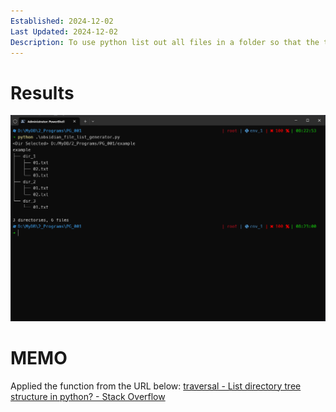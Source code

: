 ```yaml
---
Established: 2024-12-02
Last Updated: 2024-12-02
Description: To use python list out all files in a folder so that the table can be directly copied and pasted to Obsidian notes.
---
```

# Results
![](execution.png)

# MEMO
Applied the function from the URL below:
[traversal - List directory tree structure in python? - Stack Overflow](https://stackoverflow.com/questions/9727673/list-directory-tree-structure-in-python)